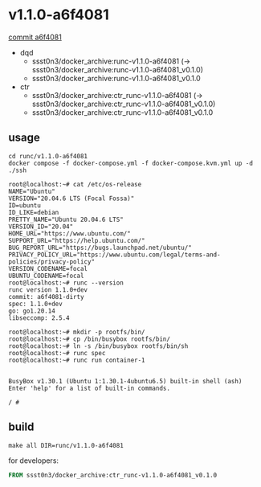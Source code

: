# v1.1.0-a6f4081

[commit a6f4081](https://github.com/opencontainers/runc/pull/4102/commits/a6f4081766a0f405bb9b5e798a4930c1f434c6b1)

* dqd
    * ssst0n3/docker_archive:runc-v1.1.0-a6f4081 (-> ssst0n3/docker_archive:runc-v1.1.0-a6f4081_v0.1.0)
    * ssst0n3/docker_archive:runc-v1.1.0-a6f4081_v0.1.0
* ctr
    * ssst0n3/docker_archive:ctr_runc-v1.1.0-a6f4081 (-> ssst0n3/docker_archive:ctr_runc-v1.1.0-a6f4081_v0.1.0)
    * ssst0n3/docker_archive:ctr_runc-v1.1.0-a6f4081_v0.1.0

## usage

```shell
cd runc/v1.1.0-a6f4081
docker compose -f docker-compose.yml -f docker-compose.kvm.yml up -d
./ssh
```

```shell
root@localhost:~# cat /etc/os-release 
NAME="Ubuntu"
VERSION="20.04.6 LTS (Focal Fossa)"
ID=ubuntu
ID_LIKE=debian
PRETTY_NAME="Ubuntu 20.04.6 LTS"
VERSION_ID="20.04"
HOME_URL="https://www.ubuntu.com/"
SUPPORT_URL="https://help.ubuntu.com/"
BUG_REPORT_URL="https://bugs.launchpad.net/ubuntu/"
PRIVACY_POLICY_URL="https://www.ubuntu.com/legal/terms-and-policies/privacy-policy"
VERSION_CODENAME=focal
UBUNTU_CODENAME=focal
root@localhost:~# runc --version
runc version 1.1.0+dev
commit: a6f4081-dirty
spec: 1.1.0+dev
go: go1.20.14
libseccomp: 2.5.4
```

```shell
root@localhost:~# mkdir -p rootfs/bin/
root@localhost:~# cp /bin/busybox rootfs/bin/
root@localhost:~# ln -s /bin/busybox rootfs/bin/sh
root@localhost:~# runc spec
root@localhost:~# runc run container-1


BusyBox v1.30.1 (Ubuntu 1:1.30.1-4ubuntu6.5) built-in shell (ash)
Enter 'help' for a list of built-in commands.

/ # 
```

## build

```shell
make all DIR=runc/v1.1.0-a6f4081
```

for developers:

```dockerfile
FROM ssst0n3/docker_archive:ctr_runc-v1.1.0-a6f4081_v0.1.0
```
